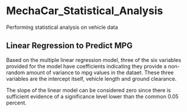 # MechaCar_Statistical_Analysis
Performing statistical analysis on vehicle data 


## Linear Regression to Predict MPG
Based on the multiple linear regression model, three of the six variables provided for the model have coefficients indicating they provide a  non-random amount of variance to mpg values in the dataet. These three variables are the intercept itself, vehicle length and ground clearance. 

The slope of the linear model can be considered zero since there is sufficient evidence of a significance level lower than the common 0.05 percent. 
